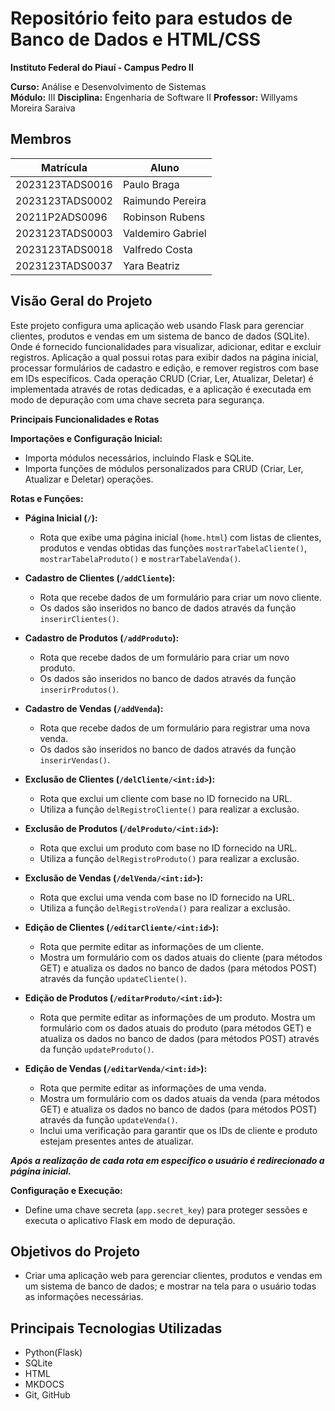 # Repositório feito para estudos de Banco de Dados e HTML/CSS

**Instituto Federal do Piauí - Campus Pedro II**

**Curso:** Análise e Desenvolvimento de Sistemas  
**Módulo:** III
**Disciplina:** Engenharia de Software II 
**Professor:** Willyams Moreira Saraiva


## Membros

| Matrícula       | Aluno             | 
|-----------------|-------------------|
| 2023123TADS0016 | Paulo Braga       |
| 2023123TADS0002 | Raimundo Pereira  | 
| 20211P2ADS0096  | Robinson Rubens   | 
| 2023123TADS0003 | Valdemiro Gabriel | 
| 2023123TADS0018 | Valfredo Costa    |
| 2023123TADS0037 | Yara Beatriz      | 

## Visão Geral do Projeto
  Este projeto configura uma aplicação web usando Flask para gerenciar clientes, produtos e vendas em um sistema de banco de dados (SQLite). Onde é fornecido funcionalidades para visualizar, adicionar, editar e excluir registros. Aplicação a qual possui rotas para exibir dados na página inicial, processar formulários de cadastro e edição, e remover registros com base em IDs específicos. Cada operação CRUD (Criar, Ler, Atualizar, Deletar) é implementada através de rotas dedicadas, e a aplicação é executada em modo de depuração com uma chave secreta para segurança.
  
**Principais Funcionalidades e Rotas**

**Importações e Configuração Inicial:**
   - Importa módulos necessários, incluindo Flask e SQLite.
   - Importa funções de módulos personalizados para CRUD (Criar, Ler, Atualizar e Deletar) operações.

**Rotas e Funções:**

   - **Página Inicial (`/`):**
     - Rota que exibe uma página inicial (`home.html`) com listas de clientes, produtos e vendas obtidas das funções `mostrarTabelaCliente()`, `mostrarTabelaProduto()` e `mostrarTabelaVenda()`.

   - **Cadastro de Clientes (`/addCliente`):**
     - Rota que recebe dados de um formulário para criar um novo cliente.
     - Os dados são inseridos no banco de dados através da função `inserirClientes()`.

   - **Cadastro de Produtos (`/addProduto`):**
     - Rota que recebe dados de um formulário para criar um novo produto.
     - Os dados são inseridos no banco de dados através da função `inserirProdutos()`.

   - **Cadastro de Vendas (`/addVenda`):**
     - Rota que recebe dados de um formulário para registrar uma nova venda.
     - Os dados são inseridos no banco de dados através da função `inserirVendas()`.

   - **Exclusão de Clientes (`/delCliente/<int:id>`):**
     - Rota que exclui um cliente com base no ID fornecido na URL.
     - Utiliza a função `delRegistroCliente()` para realizar a exclusão.

   - **Exclusão de Produtos (`/delProduto/<int:id>`):**
     - Rota que exclui um produto com base no ID fornecido na URL.
     - Utiliza a função `delRegistroProduto()` para realizar a exclusão.

   - **Exclusão de Vendas (`/delVenda/<int:id>`):**
     - Rota que exclui uma venda com base no ID fornecido na URL.
     - Utiliza a função `delRegistroVenda()` para realizar a exclusão.

   - **Edição de Clientes (`/editarCliente/<int:id>`):**
     - Rota que permite editar as informações de um cliente.
     - Mostra um formulário com os dados atuais do cliente (para métodos GET) e atualiza os dados no banco de dados (para métodos POST) através da função `updateCliente()`.

   - **Edição de Produtos (`/editarProduto/<int:id>`):**
     - Rota que permite editar as informações de um produto. Mostra um formulário com os dados atuais do produto (para métodos GET) e atualiza os dados no banco de dados (para métodos POST) através da função `updateProduto()`.

   - **Edição de Vendas (`/editarVenda/<int:id>`):**
     - Rota que permite editar as informações de uma venda.
     - Mostra um formulário com os dados atuais da venda (para métodos GET) e atualiza os dados no banco de dados (para métodos POST) através da função `updateVenda()`.
     - Inclui uma verificação para garantir que os IDs de cliente e produto estejam presentes antes de atualizar.
    

***Após a realização de cada rota em especifico o usuário é redirecionado a página inicial.***


**Configuração e Execução:**
   - Define uma chave secreta (`app.secret_key`) para proteger sessões e executa o aplicativo Flask em modo de depuração.

## Objetivos do Projeto
- Criar uma aplicação web para gerenciar clientes, produtos e vendas em um sistema de banco de dados; e mostrar na tela para o usuário todas as informações necessárias.

## Principais Tecnologias Utilizadas
- Python(Flask)
- SQLite
- HTML
- MKDOCS
- Git, GitHub
